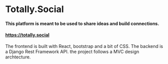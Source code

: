 # Totally.Social
#### This platform is meant to be used to share ideas and build connections.
#### https://totally.social

The frontend is built with React, bootstrap and a bit of CSS.  The backend is a Django Rest Framework API.  the project follows a MVC design archtecture.


